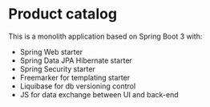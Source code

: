 # Product catalog

This is a monolith application based on Spring Boot 3 with:
* Spring Web starter
* Spring Data JPA Hibernate starter
* Spring Security starter
* Freemarker for templating starter
* Liquibase for db versioning control
* JS for data exchange between UI and back-end 